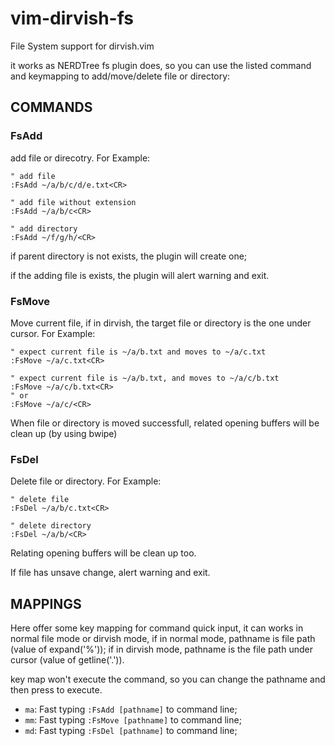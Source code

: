 # vim-dirvish-fs

File System support for dirvish.vim

it works as NERDTree fs plugin does, so you can use the listed command and
keymapping to add/move/delete file or directory:

## COMMANDS

### FsAdd

add file or direcotry. For Example:

```vimscript
" add file
:FsAdd ~/a/b/c/d/e.txt<CR>

" add file without extension
:FsAdd ~/a/b/c<CR>

" add directory
:FsAdd ~/f/g/h/<CR>
```

if parent directory is not exists, the plugin will create one;

if the adding file is exists, the plugin will alert warning and exit.

### FsMove

Move current file, if in dirvish, the target file or
directory is the one under cursor. For Example:

```vimscript
" expect current file is ~/a/b.txt and moves to ~/a/c.txt
:FsMove ~/a/c.txt<CR>

" expect current file is ~/a/b.txt, and moves to ~/a/c/b.txt
:FsMove ~/a/c/b.txt<CR>
" or
:FsMove ~/a/c/<CR>
```

When file or directory is moved successfull, related opening buffers will be
clean up (by using bwipe)

### FsDel

Delete file or directory. For Example:

```vimscript
" delete file
:FsDel ~/a/b/c.txt<CR>

" delete directory
:FsDel ~/a/b/<CR>
```

Relating opening buffers will be clean up too.

If file has unsave change, alert warning and exit.

## MAPPINGS

Here offer some key mapping for command quick input, it can works in
normal file mode or dirvish mode, if in normal mode, pathname is file
path (value of expand('%')); if in dirvish mode, pathname is the file path under cursor (value of getline('.')).

key map won't execute the command, so you can change the pathname and
then press <CR> to execute.

- `ma`: Fast typing `:FsAdd [pathname]` to command line;
- `mm`: Fast typing `:FsMove [pathname]` to command line;
- `md`: Fast typing `:FsDel [pathname]` to command line;
